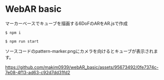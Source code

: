 # WebAR basic
マーカーベースでキューブを描画する6DoFのARをAR.jsで作成
```
$ npm i
```
```
$ npm run start
```
ソースコードのpattern-marker.pngにカメラを向けるとキューブが表示されます。

https://github.com/makim0939/webAR_basic/assets/95673492/0fe7374c-7e08-4f13-ad63-c92d7dd31fd2
